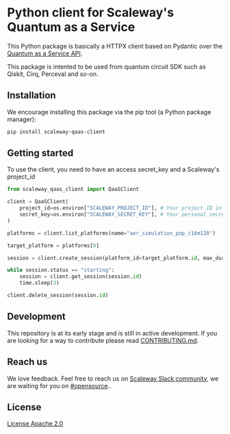 # Python client for Scaleway's Quantum as a Service

This Python package is basically a HTTPX client based on Pydantic over the [Quantum as a Service API](https://www.scaleway.com/en/developers/api/qaas/).

This package is intented to be used from quantum circuit SDK such as Qiskit, Cirq, Perceval and so-on.

## Installation

We encourage installing this package via the pip tool (a Python package manager):

```bash
pip install scaleway-qaas-client
```

## Getting started

To use the client, you need to have an access secret_key and a Scaleway's project_id

```python
from scaleway_qaas_client import QaaSClient

client = QaaSClient(
    project_id=os.environ["SCALEWAY_PROJECT_ID"], # Your project ID in UUID format
    secret_key=os.environ["SCALEWAY_SECRET_KEY"], # Your personal secret key in UUID format
)

platforms = client.list_platforms(name="aer_simulation_pop_c16m128")

target_platform = platforms[0]

session = client.create_session(platform_id=target_platform.id, max_duration="2min", max_idle_duration="2min")

while session.status == "starting":
    session = client.get_session(session.id)
    time.sleep(3)

client.delete_session(session.id)
```

## Development
This repository is at its early stage and is still in active development. If you are looking for a way to contribute please read [CONTRIBUTING.md](CONTRIBUTING.md).

## Reach us
We love feedback. Feel free to reach us on [Scaleway Slack community](https://slack.scaleway.com/), we are waiting for you on [#opensource](https://scaleway-community.slack.com/app_redirect?channel=opensource)..

## License
[License Apache 2.0](LICENSE)
